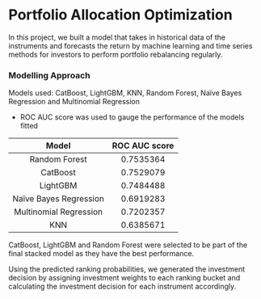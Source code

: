 # Portfolio Allocation Optimization 

In this project, we built a model that takes in historical data of the instruments and forecasts the return by machine learning and time series methods for investors to perform portfolio rebalancing regularly. 

### Modelling Approach
Models used: CatBoost, LightGBM, KNN, Random Forest, Naïve Bayes Regression and Multinomial Regression 
* ROC AUC score was used to gauge the performance of the models fitted

| Model                 | ROC AUC score  | 
|:--------------------: |:-------------: | 
| Random Forest         | 0.7535364      |
| CatBoost              | 0.7529079      | 
| LightGBM              | 0.7484488      | 
| Naïve Bayes Regression| 0.6919283      |
| Multinomial Regression| 0.7202357      |
| KNN                   | 0.6385671      |

CatBoost, LightGBM and Random Forest were selected to be part of the final stacked model as they have the best performance.

Using the predicted ranking probabilities, we generated the investment decision by assigning investment weights to each ranking bucket and calculating the investment decision for each instrument accordingly. 

